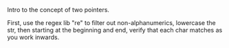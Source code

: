 Intro to the concept of two pointers.

First, use the regex lib "re" to filter out non-alphanumerics, lowercase the str, then starting at the beginning and end, verify that each char matches as you work inwards. 
